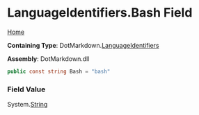 <a name="_top"></a>

# LanguageIdentifiers\.Bash Field

[Home](../../../README.md#_top)

**Containing Type**: DotMarkdown\.[LanguageIdentifiers](../README.md#_top)

**Assembly**: DotMarkdown\.dll

```csharp
public const string Bash = "bash"
```

### Field Value

System\.[String](https://docs.microsoft.com/en-us/dotnet/api/system.string)
